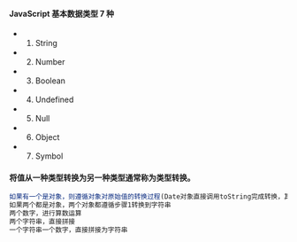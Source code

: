#### JavaScript 基本数据类型 7 种
- 1. String
- 2. Number
- 3. Boolean
- 4. Undefined
- 5. Null
- 6. Object
- 7. Symbol

#### 将值从一种类型转换为另一种类型通常称为类型转换。

``` javascript
如果有一个是对象，则遵循对象对原始值的转换过程(Date对象直接调用toString完成转换，其他对象通过valueOf转化，如果转换不成功则调用toString)
如果两个都是对象，两个对象都遵循步骤1转换到字符串
两个数字，进行算数运算
两个字符串，直接拼接
一个字符串一个数字，直接拼接为字符串
```
